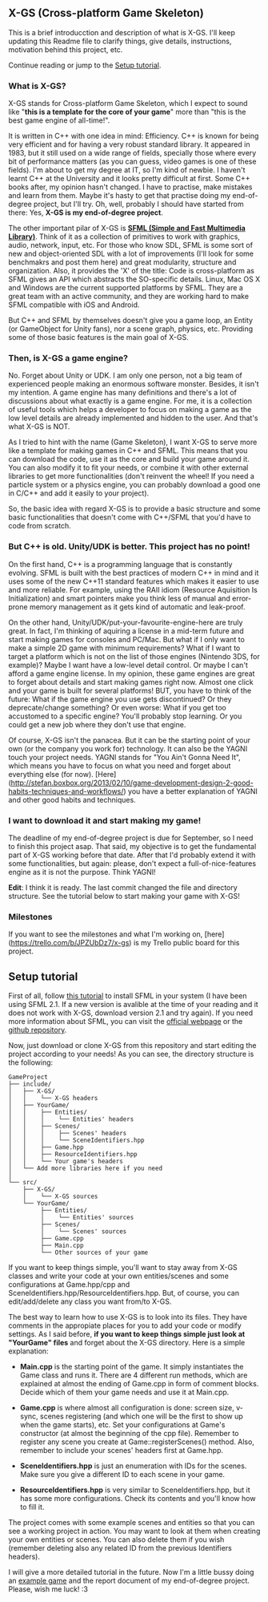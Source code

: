X-GS (Cross-platform Game Skeleton)
-----------------------------------

This is a brief introducction and description of what is X-GS. I'll keep updating this Readme file to clarify things, give details, instructions, motivation behind this project, etc.

Continue reading or jump to the [Setup tutorial](https://github.com/iPruch/X-GS/blob/master/README.md#setup-tutorial).


### What is X-GS?

X-GS stands for Cross-platform Game Skeleton, which I expect to sound like "**this is a template for the core of your game**" more than "this is the best game engine of all-time!".

It is written in C++ with one idea in mind: Efficiency. C++ is known for being very efficient and for having a very robust standard library. It appeared in 1983, but it still used on a wide range of fields, specially those where every bit of performance matters (as you can guess, video games is one of these fields). I'm about to get my degree at IT, so I'm kind of newbie. I haven't learnt C++ at the University and it looks pretty difficult at first. Some C++ books after, my opinion hasn't changed. I have to practise, make mistakes and learn from them. Maybe it's hasty to get that practise doing my end-of-degree project, but I'll try. Oh, well, probably I should have started from there: Yes, **X-GS is my end-of-degree project**.

The other important pilar of X-GS is [**SFML (Simple and Fast Multimedia Library)**](http://www.sfml-dev.org/). Think of it as a collection of primitives to work with graphics, audio, network, input, etc. For those who know SDL, SFML is some sort of new and object-oriented SDL with a lot of improvements (I'll look for some benchmakrs and post them here) and great modularity, structure and organization. Also, it provides the 'X' of the title: Code is cross-platform as SFML gives an API which abstracts the SO-specific details. Linux, Mac OS X and Windows are the current supported platforms by SFML. They are a great team with an active community, and they are working hard to make SFML compatible with iOS and Android.

But C++ and SFML by themselves doesn't give you a game loop, an Entity (or GameObject for Unity fans), nor a scene graph, physics, etc. Providing some of those basic features is the main goal of X-GS.

### Then, is X-GS a game engine?

No. Forget about Unity or UDK. I am only one person, not a big team of experienced people making an enormous software monster. Besides, it isn't my intention. A game engine has many definitions and there's a lot of discussions about what exactly is a game engine. For me, it is a collection of useful tools which helps a developer to focus on making a game as the low level details are already implemented and hidden to the user. And that's what X-GS is NOT.

As I tried to hint with the name (Game Skeleton), I want X-GS to serve more like a template for making games in C++ and SFML. This means that you can download the code, use it as the core and build your game around it. You can also modify it to fit your needs, or combine it with other external libraries to get more functionalities (don't reinvent the wheel! If you need a particle system or a physics engine, you can probably download a good one in C/C++ and add it easily to your project).

So, the basic idea with regard X-GS is to provide a basic structure and some basic functionalities that doesn't come with C++/SFML that you'd have to code from scratch.


### But C++ is old. Unity/UDK is better. This project has no point!

On the first hand, C++ is a programming language that is constantly evolving. SFML is built with the best practices of modern C++ in mind and it uses some of the new C++11 standard features which makes it easier to use and more reliable. For example, using the RAII idiom (Resource Aquisition Is Initialization) and smart pointers make you think less of manual and error-prone memory management as it gets kind of automatic and leak-proof.

On the other hand, Unity/UDK/put-your-favourite-engine-here are truly great. In fact, I'm thinking of aquiring a license in a mid-term future and start making games for consoles and PC/Mac. But what if I only want to make a simple 2D game with minimum requirements? What if I want to target a platform which is not on the list of those engines (Nintendo 3DS, for example)? Maybe I want have a low-level detail control. Or maybe I can't afford a game engine license. In my opinion, these game engines are great to forget about details and start making games right now. Almost one click and your game is built for several platforms! BUT, you have to think of the future: What if the game engine you use gets discontinued? Or they deprecate/change something? Or even worse: What if you get too accustomed to a specific engine? You'll probably stop learning. Or you could get a new job where they don't use that engine.

Of course, X-GS isn't the panacea. But it can be the starting point of your own (or the company you work for) technology. It can also be the YAGNI touch your project needs. YAGNI stands for "You Ain't Gonna Need It", which means you have to focus on what you need and forget about everything else (for now). [Here] (http://stefan.boxbox.org/2013/02/10/game-development-design-2-good-habits-techniques-and-workflows/) you have a better explanation of YAGNI and other good habits and techniques.


### I want to download it and start making my game!

The deadline of my end-of-degree project is due for September, so I need to finish this project asap. That said, my objective is to get the fundamental part of X-GS working before that date. After that I'd probably extend it with some functionalities, but again: please, don't expect a full-of-nice-features engine as it is not the purpose. Think YAGNI!

**Edit**: I think it is ready. The last commit changed the file and directory structure. See the tutorial below to start making your game with X-GS!


### Milestones

If you want to see the milestones and what I'm working on, [here] (https://trello.com/b/JPZUbDz7/x-gs) is my Trello public board for this project.

Setup tutorial
--------------

First of all, follow [this tutorial](http://sfml-dev.org/tutorials/2.1/) to install SFML in your system (I have been using SFML 2.1. If a new version is avalible at the time of your reading and it does not work with X-GS, download version 2.1 and try again). If you need more information about SFML, you can visit the [official webpage](http://www.sfml-dev.org/) or the [github repository](https://github.com/LaurentGomila/SFML).

Now, just download or clone X-GS from this repository and start editing the project according to your needs!
As you can see, the directory structure is the following:

```
GameProject
├── include/
│   ├── X-GS/
│   │    └── X-GS headers
│   ├── YourGame/
│   │    ├── Entities/
│   │    │    └── Entities' headers
│   │    ├── Scenes/
│   │    │    ├── Scenes' headers
│   │    │    └── SceneIdentifiers.hpp
│   │    ├── Game.hpp
│   │    ├── ResourceIdentifiers.hpp
│   │    └── Your game's headers
│   └── Add more libraries here if you need
│
└── src/
    ├── X-GS/
    │    └── X-GS sources
    └── YourGame/
         ├── Entities/
         │    └── Entities' sources
         ├── Scenes/
         │    └── Scenes' sources
         ├── Game.cpp
         ├── Main.cpp
         └── Other sources of your game
```

If you want to keep things simple, you'll want to stay away from X-GS classes and write your code at your own entities/scenes and some configurations at Game.hpp/cpp and SceneIdentifiers.hpp/ResourceIdentifiers.hpp. But, of course, you can edit/add/delete any class you want from/to X-GS.

The best way to learn how to use X-GS is to look into its files. They have comments in the appropiate places for you to add your code or modify settings. As I said before, **if you want to keep things simple just look at "YourGame" files** and forget about the X-GS directory. Here is a simple explanation:

- **Main.cpp** is the starting point of the game. It simply instantiates the Game class and runs it. There are 4 different run methods, which are explained at almost the ending of Game.cpp in form of comment blocks. Decide which of them your game needs and use it at Main.cpp.

- **Game.cpp** is where almost all configuration is done: screen size, v-sync, scenes registering (and which one will be the first to show up when the game starts), etc. Set your configurations at Game's constructor (at almost the beginning of the cpp file). Remember to register any scene you create at Game::registerScenes() method. Also, remember to include your scenes' headers first at Game.hpp.

- **SceneIdentifiers.hpp** is just an enumeration with IDs for the scenes. Make sure you give a different ID to each scene in your game.

- **ResourceIdentifiers.hpp** is very similar to SceneIdentifiers.hpp, but it has some more configurations. Check its contents and you'll know how to fill it.

The project comes with some example scenes and entities so that you can see a working project in action. You may want to look at them when creating your own entities or scenes. You can also delete them if you wish (remember deleting also any related ID from the previous Identifiers headers).

I will give a more detailed tutorial in the future. Now I'm a little bussy doing an [example game](https://github.com/iPruch/X-GS-Example-Game) and the report document of my end-of-degree project. Please, wish me luck! :3
